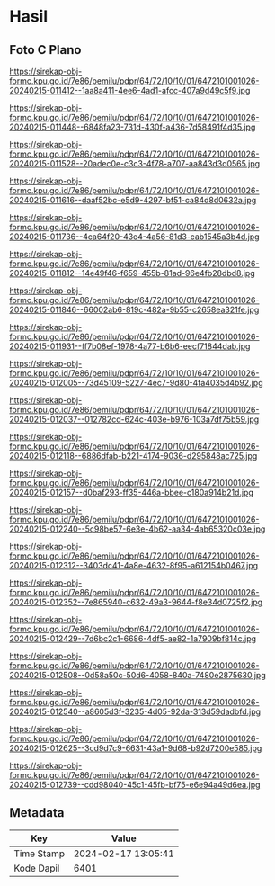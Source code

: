 # Hasil

## Foto C Plano

https://sirekap-obj-formc.kpu.go.id/7e86/pemilu/pdpr/64/72/10/10/01/6472101001026-20240215-011412--1aa8a411-4ee6-4ad1-afcc-407a9d49c5f9.jpg

https://sirekap-obj-formc.kpu.go.id/7e86/pemilu/pdpr/64/72/10/10/01/6472101001026-20240215-011448--6848fa23-731d-430f-a436-7d58491f4d35.jpg

https://sirekap-obj-formc.kpu.go.id/7e86/pemilu/pdpr/64/72/10/10/01/6472101001026-20240215-011528--20adec0e-c3c3-4f78-a707-aa843d3d0565.jpg

https://sirekap-obj-formc.kpu.go.id/7e86/pemilu/pdpr/64/72/10/10/01/6472101001026-20240215-011616--daaf52bc-e5d9-4297-bf51-ca84d8d0632a.jpg

https://sirekap-obj-formc.kpu.go.id/7e86/pemilu/pdpr/64/72/10/10/01/6472101001026-20240215-011736--4ca64f20-43e4-4a56-81d3-cab1545a3b4d.jpg

https://sirekap-obj-formc.kpu.go.id/7e86/pemilu/pdpr/64/72/10/10/01/6472101001026-20240215-011812--14e49f46-f659-455b-81ad-96e4fb28dbd8.jpg

https://sirekap-obj-formc.kpu.go.id/7e86/pemilu/pdpr/64/72/10/10/01/6472101001026-20240215-011846--66002ab6-819c-482a-9b55-c2658ea321fe.jpg

https://sirekap-obj-formc.kpu.go.id/7e86/pemilu/pdpr/64/72/10/10/01/6472101001026-20240215-011931--ff7b08ef-1978-4a77-b6b6-eecf71844dab.jpg

https://sirekap-obj-formc.kpu.go.id/7e86/pemilu/pdpr/64/72/10/10/01/6472101001026-20240215-012005--73d45109-5227-4ec7-9d80-4fa4035d4b92.jpg

https://sirekap-obj-formc.kpu.go.id/7e86/pemilu/pdpr/64/72/10/10/01/6472101001026-20240215-012037--012782cd-624c-403e-b976-103a7df75b59.jpg

https://sirekap-obj-formc.kpu.go.id/7e86/pemilu/pdpr/64/72/10/10/01/6472101001026-20240215-012118--6886dfab-b221-4174-9036-d295848ac725.jpg

https://sirekap-obj-formc.kpu.go.id/7e86/pemilu/pdpr/64/72/10/10/01/6472101001026-20240215-012157--d0baf293-ff35-446a-bbee-c180a914b21d.jpg

https://sirekap-obj-formc.kpu.go.id/7e86/pemilu/pdpr/64/72/10/10/01/6472101001026-20240215-012240--5c98be57-6e3e-4b62-aa34-4ab65320c03e.jpg

https://sirekap-obj-formc.kpu.go.id/7e86/pemilu/pdpr/64/72/10/10/01/6472101001026-20240215-012312--3403dc41-4a8e-4632-8f95-a612154b0467.jpg

https://sirekap-obj-formc.kpu.go.id/7e86/pemilu/pdpr/64/72/10/10/01/6472101001026-20240215-012352--7e865940-c632-49a3-9644-f8e34d0725f2.jpg

https://sirekap-obj-formc.kpu.go.id/7e86/pemilu/pdpr/64/72/10/10/01/6472101001026-20240215-012429--7d6bc2c1-6686-4df5-ae82-1a7909bf814c.jpg

https://sirekap-obj-formc.kpu.go.id/7e86/pemilu/pdpr/64/72/10/10/01/6472101001026-20240215-012508--0d58a50c-50d6-4058-840a-7480e2875630.jpg

https://sirekap-obj-formc.kpu.go.id/7e86/pemilu/pdpr/64/72/10/10/01/6472101001026-20240215-012540--a8605d3f-3235-4d05-92da-313d59dadbfd.jpg

https://sirekap-obj-formc.kpu.go.id/7e86/pemilu/pdpr/64/72/10/10/01/6472101001026-20240215-012625--3cd9d7c9-6631-43a1-9d68-b92d7200e585.jpg

https://sirekap-obj-formc.kpu.go.id/7e86/pemilu/pdpr/64/72/10/10/01/6472101001026-20240215-012739--cdd98040-45c1-45fb-bf75-e6e94a49d6ea.jpg


## Metadata

| Key        | Value               |
| ---------- | ------------------- |
| Time Stamp | 2024-02-17 13:05:41 |
| Kode Dapil | 6401                |



